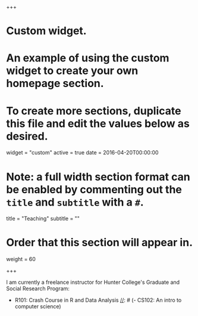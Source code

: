 +++
# Custom widget.
# An example of using the custom widget to create your own homepage section.
# To create more sections, duplicate this file and edit the values below as desired.
widget = "custom"
active = true
date = 2016-04-20T00:00:00

# Note: a full width section format can be enabled by commenting out the `title` and `subtitle` with a `#`.
title = "Teaching"
subtitle = ""

# Order that this section will appear in.
weight = 60

+++

[//]: # (This is an example of using the *custom* widget to create your own homepage section.)

I am currently a freelance instructor for Hunter College's Graduate and Social Research Program:

- R101: Crash Course in R and Data Analysis
[//]: # (- CS102: An intro to computer science)

